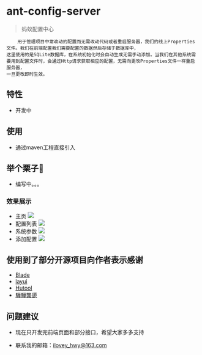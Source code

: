 # ant-config-server
> 蚂蚁配置中心

		用于管理项目中常改动的配置而无需改动代码或者重启服务器，我们的线上Properties文件。我们在前端配置我们需要配置的数据然后存储于数据库中，
	这里使用的是SQLite数据库，在系统初始化时会自动生成无需手动添加。当我们在其他系统需要用到配置文件时，会通过Http请求获取相应的配置，无需向更改Properties文件一样重启服务器，
	一旦更改即时生效。

## 特性

- 开发中

## 使用

- 通过maven工程直接引入


## 举个栗子🌰

- 编写中。。。

### 效果展示
- 主页
![](https://i.imgur.com/NOEfQIX.jpg)
- 配置列表
![](https://i.imgur.com/GaOtcKF.jpg)
- 系统参数
![](https://i.imgur.com/td2h9Ac.jpg)
- 添加配置
![](https://i.imgur.com/J6L9VUx.jpg)


## 使用到了部分开源项目向作者表示感谢
- [Blade](https://github.com/biezhi/blade)
- [layui](http://www.layui.com/) 
- [Hutool](http://www.hutool.cn/)
- [驊驊龔頾](https://gitee.com/layuicms/layuicms)

## 问题建议

- 现在只开发完前端页面和部分接口，希望大家多多支持

- 联系我的邮箱：ilovey_hwy@163.com

